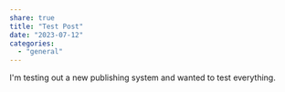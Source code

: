```yaml
---
share: true 
title: "Test Post"
date: "2023-07-12"
categories:
  - "general"
---
```


I'm testing out a new publishing system and wanted to test everything.